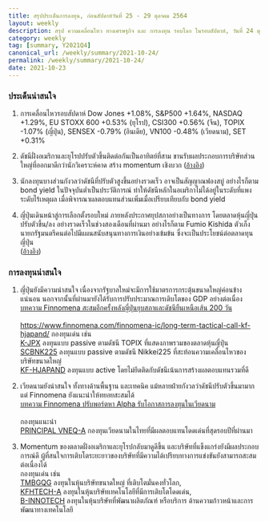 ```yaml
---
title: สรุปประเด็นการลงทุน, ก่อนสัปดาห์วันที่ 25 - 29 ตุลาคม 2564
layout: weekly
description: สรุป ความเคลื่อนไหว ทางเศรษฐกิจ และ การลงทุน รอบโลก ในรอบสัปดาห์, วันที่ 24 ตุลาคม 2564
category: weekly
tag: [summary, Y2021Q4]
canonical_url: /weekly/summary/2021-10-24/
permalink: /weekly/summary/2021-10-24/
date: 2021-10-23
---
```


### ประเด็นน่าสนใจ

1. การเคลื่อนไหวรอบสัปดาห์ Dow Jones +1.08%, S&P500 +1.64%, NASDAQ +1.29%, EU STOXX 600 +0.53% (ยุโรป), CSI300 +0.56% (จีน), TOPIX -1.07% (ญี่ปุ่น), SENSEX -0.79% (อินเดีย), VN100 -0.48% (เวียดนาม), SET +0.31%

2. ดัชนีฝั่งอเมริกาและยุโรปปรับตัวขึ้นติดต่อกันเป็นอาทิตย์ที่สาม ขานรับผลประกอบการบริษัทส่วนใหญ่ที่ออกมาดีกว่านักวิเคราะห์คาด สร้าง momentum เชิงบวก
([อ้างอิง](https://www.cnbc.com/2021/10/21/stock-market-futures-open-to-close-news.html)) 


3. นักลงทุนบางส่วนกังวลว่าดัชนีที่ปรับตัวสูงขึ้นอย่างรวดเร็ว อาจเป็นสัญญาณฟองสบู่ อย่างไรก็ตาม bond yield ในปัจจุบันต่ำเป็นประวัติการณ์ ทำให้ดัชนีหลักในอเมริกาไม่ได้อยู่ในระดับที่แพงระดับไร้เหตุผล เมื่อพิจารณาผลตอบแทนส่วนเพิ่มเมื่อเปรียบเทียบกับ bond yield

4. ญี่ปุ่นเดินหน้าสู่การเลือกตั้งรอบใหม่ ภายหลังประกาศยุปสภาอย่างเป็นทางการ โดยตลาดหุ้นญี่ปุ่นปรับตัวขึ้น/ลง อย่างรวดเร็วในช่วงสองเดือนที่ผ่านมา อย่างไรก็ตาม Fumio Kishida ตัวเก็งนายกรัฐมนตรีคนต่อไปมีแผนสนับสนุนทางการเงินอย่างเข้มข้น ซึ่งจะเป็นประโยชน์ต่อตลาดทุนญี่ปุ่น  
([อ้างอิง](https://www.finnomena.com/dekfinance/economic-outlook-q421/)) 


### การลงทุนน่าสนใจ

1. ญี่ปุ่นยังมีความน่าสนใจ เนื่องจากรัฐบาลใหม่จะมีการใช้มาตรการกระตุ้นขนาดใหญ่ค่อนข้างแน่นอน นอกจากนั้นที่ผ่านมายังได้รับการปรับประมาณการเติบโตของ GDP อย่างต่อเนื่อง  
[บทความ Finnomena สะสมอีกครั้งหลังญี่ปุ่นยุบสภาและดัชนียืนเหนือเส้น 200 วัน](https://www.finnomena.com/finnomena-ic/portfolio-review-oct-2021/)  <br><br>
https://www.finnomena.com/finnomena-ic/long-term-tactical-call-kf-hjapand/
กองทุนเด่น เช่น  
[K-JPX](https://www.finnomena.com/fund/K-JPX) ลงทุนแบบ passive ตามดัชนี TOPIX ที่แสดงภาพรวมของตลาดหุ้นญี่ปุ่น  
[SCBNK225](https://www.finnomena.com/fund/SCBNK225) ลงทุนแบบ passive ตามดัชนี Nikkei225 ที่สะท้อนความเคลื่อนไหวของบริษัทขนาดใหญ่  
[KF-HJAPAND](https://www.finnomena.com/fund/KF-HJAPAND) ลงทุนแบบ active โดยไม่ยึดติดกับดัชนีเน้นการสร้างผลตอบแทนรวมที่ดี

2. เวียดนามยังน่าสนใจ ทั้งทางด้านพื้นฐาน และเทคนิค แม้หลายฝ่ายกังวลว่าดัชนีปรับตัวขึ้นมามาก แต่ Finnomena ยังแนะนำให้ทยอยสะสมได้  
[บทความ Finnomena ปรับพอร์ตหา Alpha รับโอกาสการลงทุนในเวียดนาม](https://www.finnomena.com/finnomena-ic/portfolio-review-oct-2021/)  <br><br>
กองทุนแนะนำ  
[PRINCIPAL VNEQ-A](https://www.finnomena.com/fund/PRINCIPAL%20VNEQ-A) กองทุนเวียดนามในไทยที่มีผลตอบแทนโดดเด่นที่สุดรอบปีที่ผ่านมา

3. Momentum ของตลาดฝั่งอเมริกาและยุโรปกลับมาดูดีขึ้น และบริษัทที่แข็งแกร่งยังมีผลประกอบการณ์ดี ผู้ที่สนใจการเติบโตระยะยาวของบริษัทที่มีความได้เปรียบทางการแข่งขันยังสามารถสะสมต่อเนื่องได้  
กองทุนเด่น เช่น  
[TMBGQG](https://www.finnomena.com/fund/TMBGQG) ลงทุนในหุ้นบริษัทขนาดใหญ่ ที่เติบโตมั่นคงทั่วโลก,  
[KFHTECH-A](https://www.finnomena.com/fund/KFHTECH-A) ลงทุนในหุ้นบริษัทเทคโนโลยีที่มีการเติบโตโดดเด่น,  
[B-INNOTECH](https://www.finnomena.com/fund/B-INNOTECH) ลงทุนในหุ้นบริษัทที่พัฒนาผลิตภัณฑ์ หรือบริการ ด้านความก้าวหน้าและการพัฒนาทางเทคโนโลยี <br><br>